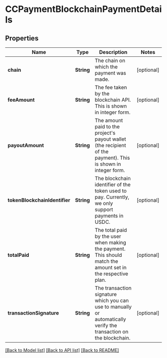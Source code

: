 # CCPaymentBlockchainPaymentDetails

## Properties
Name | Type | Description | Notes
------------ | ------------- | ------------- | -------------
**chain** | **String** | The chain on which the payment was made.  | [optional] 
**feeAmount** | **String** | The fee taken by the blockchain API. This is shown in integer form.  | [optional] 
**payoutAmount** | **String** | The amount paid to the project&#39;s payout wallet (the recipient of the payment). This is shown in integer form.  | [optional] 
**tokenBlockchainIdentifier** | **String** | The blockchain identifier of the token used to pay. Currently, we only support payments in USDC.  | [optional] 
**totalPaid** | **String** | The total paid by the user when making the payment. This should match the amount set in the respective plan.  | [optional] 
**transactionSignature** | **String** | The transaction signature which you can use to manually or automatically verify the transaction on the blockchain.  | [optional] 

[[Back to Model list]](../README.md#documentation-for-models) [[Back to API list]](../README.md#documentation-for-api-endpoints) [[Back to README]](../README.md)


